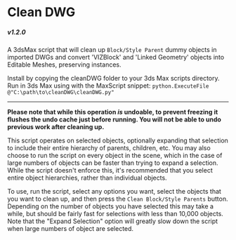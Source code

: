 # Clean DWG
##### v1.2.0

A 3dsMax script that will clean up `Block/Style Parent` dummy objects in imported DWGs and
convert 'VIZBlock' and 'Linked Geometry' objects into Editable Meshes, preserving instances.

Install by copying the cleanDWG folder to your 3ds Max scripts directory.
Run in 3ds Max using with the MaxScript snippet:
`python.ExecuteFile @"C:\path\to\cleanDWG\cleanDWG.py"`

-----

**Please note that while this operation *is* undoable, to prevent freezing
it flushes the undo cache just before running.  You will not be able
to undo previous work after cleaning up.**

This script operates on selected objects, optionally expanding that selection to include
their entire hierarchy of parents, children, etc.  You may also choose to run the script
on every object in the scene, which in the case of large numbers of objects can be faster
than trying to expand a selection.  While the script doesn't enforce this, it's
recommended that you select entire object hierarchies, rather than individual objects.

To use, run the script, select any options you want, select the objects
that you want to clean up, and then press the `Clean Block/Style Parents` button.
Depending on the number of objects you have selected this may take a while,
but should be fairly fast for selections with less than 10,000 objects.
Note that the "Expand Selection" option will greatly slow down the script
when large numbers of object are selected.